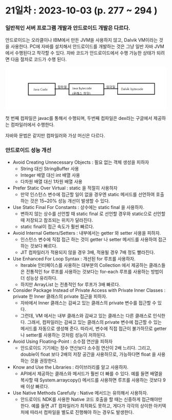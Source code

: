 # 21일차 : 2023-10-03 (p. 277 ~ 294 )

### 일반적인 서버 프로그램 개발과 안드로이드 개발은 다르다. 

안드로이드는 오라클이나 IBM에서 만든 JVM을 사용하지 않고, Dalvik VM이라는 것을 사용한다.
PC에 자바를 설치해서 안드로이드를 개발하는 것은 그냥 일반 자바 JVM에서 수행된다고 착각할 수 있다.
자바 코드가 안드로이드에서 수행 가능한 상태가 되려면 다음 절차로 코드가 수행 된다.

![img.png](img.png)

첫 번째 컴파일은 javac를 통해서 수행되며, 두번째 컴파일은 dex라는 구글에서
제공하는 컴파일러에서 수행한다. 

자바와 문법은 같지만 컴파일러와 가상 머신은 다르다.


### 안드로이드 성능 개선

- Avoid Creating Unnecessary Objects : 필요 없는 객체 생성을 피하자
  - String 대신 StringBuffer 사용
  - Integer 배열 대신 int 배열 사용
  - 다차원 배열 대신 1차원 배열 사용
- Prefer Static Over Virtual : static 을 적절히 사용하자
  - 만약 인스턴스 변수에 접근할 일이 없을 경우엔 static 메서드를 선언하여 호출하는 것은 15~20% 성능 개선이 발생할 수 있다.
- Use Static Final For Constants : 상수에는 static final 을 사용하자.
  - 변하지 않는 상수를 선언할 때 static final 로 선언할 경우와 static으로 선언할 때 저장되고 참조되는 위치가 달라진다.
  - static final이 접근 속도가 훨씬 빠르다.
- Avoid Internal Getters/Setters : 내부에서는 getter 와 setter 사용을 피하자.
  - 인스턴스 변수에 직접 접근 하는 것이 getter 나 setter 메서드를 사용하여 접근하는 것보다 빠르다.
  - JIT 컴파일러가 적용되지 않을 경우 3배, 적용될 경우 7배 정도 빨라진다.
- Use Enhanced For Loop Syntax : 개선된 for 루프를 사용하자.
  - Iterable 인터페이스를 사용하는 대부분의 Collection 에서 제공하는 클래스들은 전통적인 for 루프를 사용하는 것보다는 for-each
루프를 사용하는 방법이 더 성능상 유리하다. 
  - 하지만 ArrayList 는 전총적인 for 루프가 3배 빠르다.
- Consider Package Instead of Private Access with Private Inner Classes : private 한 Inner 클래스의 private 접근을 피하자.
  - 자바에서 Inner 클래스는 감싸고 있는 클래스의 private 변수를 접근할 수 있다.
  - 그런데, VM 에서는 내부 클래스와 감싸고 있는 클래스는 다른 클래스로 인식한다. 그래서, 컴파일러는 감싸고 있는 클래스의 private 변수에 접근할 수 있는
메서드를 자동으로 생성해 준다. 따라서, 변수에 직접 접근이 불가하므로 getter 나 setter를 사용하는 것처럼 성능이 저하된다.
- Avoid Using Floating-Point : 소수점 연산을 피하자
  - 안드로이드 기기에는 정수 연산보다 소수점 연산이 2배 느리다. 그리고, double이 float 보다 2배의 저장 공간을 사용하므로, 가능하다면 float 을 사용하는 것을 권장한다.
- Know and Use the Libraries : 라이브러리를 알고 사용하자.
  - API에서 제공하는 클래스와 메서드가 훨씬 더 빠를 수 있다. 예를 들면 배열을 복사할 때 System.arraycopy() 메서드를 사용하면
루프를 사용하는 것보다 9배 이상 빠르다.
- Use Native Methods Carefully : Native 메서드는 유의해서 사용하자.
  - 안드로이드 NDK를 사용한 Native 코드 호출을 할 때는 신중하게 접근해야만 한다.
예를 들면 JIT 컴파일러가 최적화도 못하고, 게다가 각각의 상이한 아키텍처에 따라서 컴파일을 별도로 진행해야 하는 경우도 발생한다.

